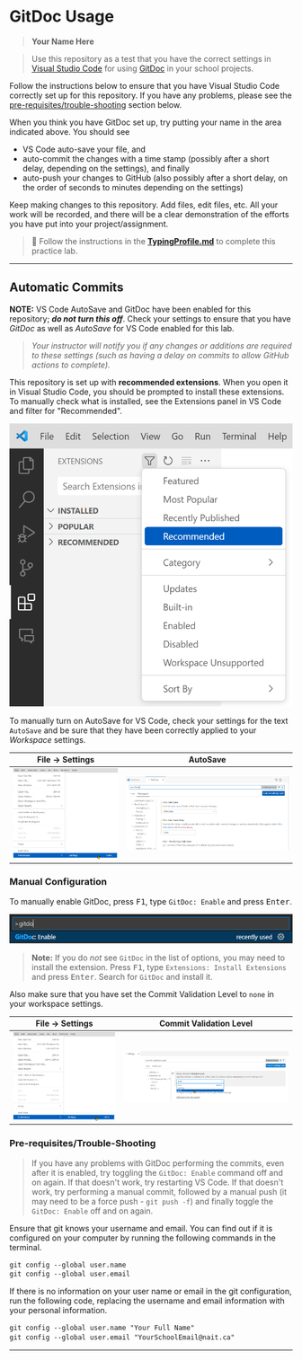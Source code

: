 # GitDoc Usage

> **Your Name Here**

> Use this repository as a test that you have the correct settings in [Visual Studio Code](https://code.visualstudio.com/) for using [GitDoc](https://aka.ms/gitdoc) in your school projects.

Follow the instructions below to ensure that you have Visual Studio Code correctly set up for this repository. If you have any problems, please see the [pre-requisites/trouble-shooting](#pre-requisitestrouble-shooting) section below.

When you think you have GitDoc set up, try putting your name in the area indicated above. You should see

- VS Code auto-save your file, and
- auto-commit the changes with a time stamp (possibly after a short delay, depending on the settings), and finally
- auto-push your changes to GitHub (also possibly after a short delay, on the order of seconds to minutes depending on the settings)

Keep making changes to this repository. Add files, edit files, etc. All your work will be recorded, and there will be a clear demonstration of the efforts you have put into your project/assignment.

> :test_tube: Follow the instructions in the [**TypingProfile.md**](./TypingProfile.md) to complete this practice lab.

----

## Automatic Commits

**NOTE:** VS Code AutoSave and GitDoc have been enabled for this repository; ***do not turn this off***. Check your settings to ensure that you have *GitDoc* as well as *AutoSave* for VS Code enabled for this lab.

> *Your instructor will notify you if any changes or additions are required to these settings (such as having a delay on commits to allow GitHub actions to complete).*

This repository is set up with **recommended extensions**. When you open it in Visual Studio Code, you should be prompted to install these extensions. To manually check what is installed, see the Extensions panel in VS Code and filter for "Recommended".

![](./images/RecommendedExtensions.png)

To manually turn on AutoSave for VS Code, check your settings for the text `AutoSave` and be sure that they have been correctly applied to your *Workspace* settings.

| File -> Settings                   | AutoSave                                    |
| ---------------------------------- | ------------------------------------------- |
| ![Settings](./images/Settings.png) | ![AutoSave Settings](./images/AutoSave.png) |

### Manual Configuration

To manually enable GitDoc, press <kbd>F1</kbd>, type `GitDoc: Enable` and press <kbd>Enter</kbd>.

![Enable GitDoc](./images/EnableGitDoc.png)

> **Note:** If you do *not* see `GitDoc` in the list of options, you may need to install the extension. Press <kbd>F1</kbd>, type `Extensions: Install Extensions` and press <kbd>Enter</kbd>. Search for `GitDoc` and install it.

Also make sure that you have set the Commit Validation Level to `none` in your workspace settings.

| File -> Settings                   | Commit Validation Level                         |
| ---------------------------------- | ----------------------------------------------- |
| ![Settings](./images/Settings.png) | ![GitDoc Settings](./images/GitDocSettings.png) |

### Pre-requisites/Trouble-Shooting

> If you have any problems with GitDoc performing the commits, even after it is enabled, try toggling the `GitDoc: Enable` command off and on again. If that doesn't work, try restarting VS Code. If that doesn't work, try performing a manual commit, followed by a manual push (it may need to be a force push - `git push -f`) and finally toggle the `GitDoc: Enable` off and on again.

Ensure that git knows your username and email. You can find out if it is configured on your computer by running the following commands in the terminal.

```ps
git config --global user.name
git config --global user.email
```

If there is no information on your user name or email in the git configuration, run the following code, replacing the username and email information with your personal information.

```ps
git config --global user.name "Your Full Name"
git config --global user.email "YourSchoolEmail@nait.ca"
```

----
